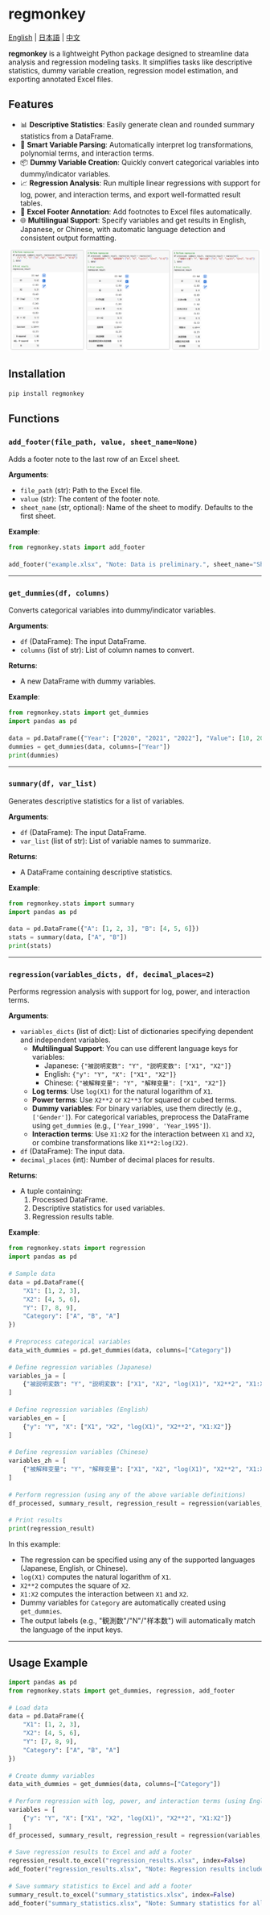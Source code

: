 # regmonkey

[English](README.md) | [日本語](README.ja.md) | [中文](README.zh.md)

**regmonkey** is a lightweight Python package designed to streamline data analysis and regression modeling tasks. It simplifies tasks like descriptive statistics, dummy variable creation, regression model estimation, and exporting annotated Excel files.

## Features

- 📊 **Descriptive Statistics**: Easily generate clean and rounded summary statistics from a DataFrame.
- 🧠 **Smart Variable Parsing**: Automatically interpret log transformations, polynomial terms, and interaction terms.
- 📦 **Dummy Variable Creation**: Quickly convert categorical variables into dummy/indicator variables.
- 📈 **Regression Analysis**: Run multiple linear regressions with support for log, power, and interaction terms, and export well-formatted result tables.
- 📄 **Excel Footer Annotation**: Add footnotes to Excel files automatically.
- 🌐 **Multilingual Support**: Specify variables and get results in English, Japanese, or Chinese, with automatic language detection and consistent output formatting.

![](https://raw.githubusercontent.com/qingruikz/regmonkey/main/assets/example.png)

## Installation

```bash
pip install regmonkey
```

## Functions

### `add_footer(file_path, value, sheet_name=None)`

Adds a footer note to the last row of an Excel sheet.

**Arguments**:

- `file_path` (str): Path to the Excel file.
- `value` (str): The content of the footer note.
- `sheet_name` (str, optional): Name of the sheet to modify. Defaults to the first sheet.

**Example**:

```python
from regmonkey.stats import add_footer

add_footer("example.xlsx", "Note: Data is preliminary.", sheet_name="Sheet1")
```

---

### `get_dummies(df, columns)`

Converts categorical variables into dummy/indicator variables.

**Arguments**:

- `df` (DataFrame): The input DataFrame.
- `columns` (list of str): List of column names to convert.

**Returns**:

- A new DataFrame with dummy variables.

**Example**:

```python
from regmonkey.stats import get_dummies
import pandas as pd

data = pd.DataFrame({"Year": ["2020", "2021", "2022"], "Value": [10, 20, 30]})
dummies = get_dummies(data, columns=["Year"])
print(dummies)
```

---

### `summary(df, var_list)`

Generates descriptive statistics for a list of variables.

**Arguments**:

- `df` (DataFrame): The input DataFrame.
- `var_list` (list of str): List of variable names to summarize.

**Returns**:

- A DataFrame containing descriptive statistics.

**Example**:

```python
from regmonkey.stats import summary
import pandas as pd

data = pd.DataFrame({"A": [1, 2, 3], "B": [4, 5, 6]})
stats = summary(data, ["A", "B"])
print(stats)
```

---

### `regression(variables_dicts, df, decimal_places=2)`

Performs regression analysis with support for log, power, and interaction terms.

**Arguments**:

- `variables_dicts` (list of dict): List of dictionaries specifying dependent and independent variables.
  - **Multilingual Support**: You can use different language keys for variables:
    - Japanese: `{"被説明変数": "Y", "説明変数": ["X1", "X2"]}`
    - English: `{"y": "Y", "X": ["X1", "X2"]}`
    - Chinese: `{"被解释变量": "Y", "解释变量": ["X1", "X2"]}`
  - **Log terms**: Use `log(X1)` for the natural logarithm of `X1`.
  - **Power terms**: Use `X2**2` or `X2**3` for squared or cubed terms.
  - **Dummy variables**: For binary variables, use them directly (e.g., `['Gender']`). For categorical variables, preprocess the DataFrame using `get_dummies` (e.g., `['Year_1990', 'Year_1995']`).
  - **Interaction terms**: Use `X1:X2` for the interaction between `X1` and `X2`, or combine transformations like `X1**2:log(X2)`.
- `df` (DataFrame): The input data.
- `decimal_places` (int): Number of decimal places for results.

**Returns**:

- A tuple containing:
  1. Processed DataFrame.
  2. Descriptive statistics for used variables.
  3. Regression results table.

**Example**:

```python
from regmonkey.stats import regression
import pandas as pd

# Sample data
data = pd.DataFrame({
    "X1": [1, 2, 3],
    "X2": [4, 5, 6],
    "Y": [7, 8, 9],
    "Category": ["A", "B", "A"]
})

# Preprocess categorical variables
data_with_dummies = pd.get_dummies(data, columns=["Category"])

# Define regression variables (Japanese)
variables_ja = [
    {"被説明変数": "Y", "説明変数": ["X1", "X2", "log(X1)", "X2**2", "X1:X2"]}
]

# Define regression variables (English)
variables_en = [
    {"y": "Y", "X": ["X1", "X2", "log(X1)", "X2**2", "X1:X2"]}
]

# Define regression variables (Chinese)
variables_zh = [
    {"被解释变量": "Y", "解释变量": ["X1", "X2", "log(X1)", "X2**2", "X1:X2"]}
]

# Perform regression (using any of the above variable definitions)
df_processed, summary_result, regression_result = regression(variables_ja, data_with_dummies)

# Print results
print(regression_result)
```

In this example:

- The regression can be specified using any of the supported languages (Japanese, English, or Chinese).
- `log(X1)` computes the natural logarithm of `X1`.
- `X2**2` computes the square of `X2`.
- `X1:X2` computes the interaction between `X1` and `X2`.
- Dummy variables for `Category` are automatically created using `get_dummies`.
- The output labels (e.g., "観測数"/"N"/"样本数") will automatically match the language of the input keys.

---

## Usage Example

```python
import pandas as pd
from regmonkey.stats import get_dummies, regression, add_footer

# Load data
data = pd.DataFrame({
    "X1": [1, 2, 3],
    "X2": [4, 5, 6],
    "Y": [7, 8, 9],
    "Category": ["A", "B", "A"]
})

# Create dummy variables
data_with_dummies = get_dummies(data, columns=["Category"])

# Perform regression with log, power, and interaction terms (using English keys)
variables = [
    {"y": "Y", "X": ["X1", "X2", "log(X1)", "X2**2", "X1:X2"]}
]
df_processed, summary_result, regression_result = regression(variables, data_with_dummies)

# Save regression results to Excel and add a footer
regression_result.to_excel("regression_results.xlsx", index=False)
add_footer("regression_results.xlsx", "Note: Regression results include log, power, and interaction terms.")

# Save summary statistics to Excel and add a footer
summary_result.to_excel("summary_statistics.xlsx", index=False)
add_footer("summary_statistics.xlsx", "Note: Summary statistics for all variables used in the regression analysis.")
```
